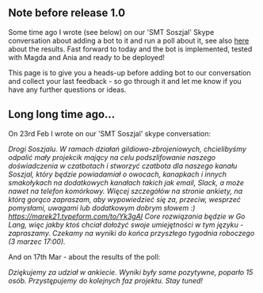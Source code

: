 ## Note before release 1.0

Some time ago I wrote (see below) on our 'SMT Soszjal' Skype conversation about adding a bot to it and run a poll about it, see also [here](history) about the results.
Fast forward to today and the bot is implemented, tested with Magda and Ania and ready to be deployed!

This page is to give you a heads-up before adding bot to our conversation and collect your last feedback - so go through it and let me know if you have any further questions or ideas.

## Long long time ago...

On 23rd Feb I wrote on our 'SMT Soszjal' skype conversation:

_Drogi Soszjalu.
W ramach działań gildiowo-zbrojeniowych, chcielibyśmy odpalić mały projekcik mający na celu podszlifowanie naszego doświadczenia w czatbotach i stworzyć czatbota dla naszego kanału Soszjal, który będzie powiadamiał o owocach, kanapkach i innych smakołykach na dodatkowych kanałach takich jak email, Slack, a może nawet na telefon komórkowy.
Więcej szczegółów na stronie ankiety, na którą gorąco zapraszam, aby wypowiedzieć się za, przeciw, wesprzeć pomysłami, uwagami lub dodatkowym dobrym słowem :)
https://marek21.typeform.com/to/Yk3gAI
Core rozwiązania będzie w Go Lang, więc jakby ktoś chciał dołożyć swoje umiejętności w tym języku - zapraszamy.
Czekamy na wyniki do końca przyszłego tygodnia roboczego (3 marzec 17:00)._

And on 17th Mar - about the results of the poll:

_Dziękujemy za udział w ankiecie. Wyniki były same pozytywne, poparło 15 osób. Przystępujemy do kolejnych faz projektu.
Stay tuned!_

